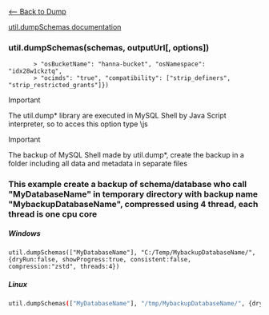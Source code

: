 [<-- Back to Dump](https://github.com/mtemporim/Databases/tree/main/MySQL/MySQL-Shell/Dump)

[util.dumpSchemas documentation](https://dev.mysql.com/doc/mysql-shell/8.0/en/mysql-shell-utilities-dump-instance-schema.html)

### util.dumpSchemas(schemas, outputUrl[, options])  

```shell-js> util.dumpSchemas(["world"], "worlddump", {
       > "osBucketName": "hanna-bucket", "osNamespace": "idx28w1ckztq", 
       > "ocimds": "true", "compatibility": ["strip_definers", "strip_restricted_grants"]})
```


>[!IMPORTANT]
>
> The util.dump* library are executed in MySQL Shell by Java Script interpreter, so to acces this option type \js 

>[!IMPORTANT]
>
> The backup of MySQL Shell made by util.dump*, create the backup in a folder including all data and metadata in separate files


### This example create a backup of schema/database who call "MyDatabaseName" in temporary directory with backup name "MybackupDatabaseName", compressed using 4 thread, each thread is one cpu core

##### Windows
```
util.dumpSchemas(["MyDatabaseName"], "C:/Temp/MybackupDatabaseName/", {dryRun:false, showProgress:true, consistent:false, compression:"zstd", threads:4})
```

##### Linux
```bash
util.dumpSchemas(["MyDatabaseName"], "/tmp/MybackupDatabaseName/", {dryRun:false, showProgress:true, consistent:false, compression:"zstd", threads:4})
``` 




